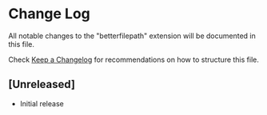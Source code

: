 # Change Log

All notable changes to the "betterfilepath" extension will be documented in this file.

Check [Keep a Changelog](http://keepachangelog.com/) for recommendations on how to structure this file.

## [Unreleased]

- Initial release